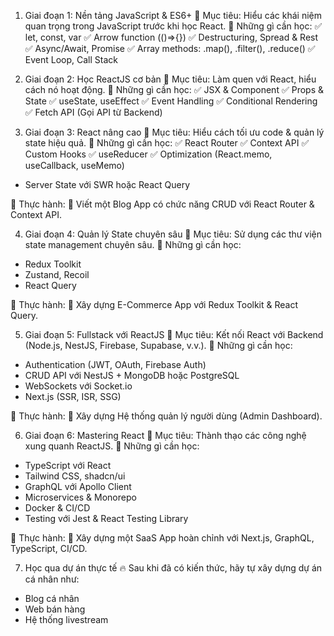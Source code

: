1. Giai đoạn 1: Nền tảng JavaScript & ES6+
🔹 Mục tiêu: Hiểu các khái niệm quan trọng trong JavaScript trước khi học React.
🔹 Những gì cần học:
✅ let, const, var
✅ Arrow function (()=>{})
✅ Destructuring, Spread & Rest
✅ Async/Await, Promise
✅ Array methods: .map(), .filter(), .reduce()
✅ Event Loop, Call Stack

2. Giai đoạn 2: Học ReactJS cơ bản
🔹 Mục tiêu: Làm quen với React, hiểu cách nó hoạt động.
🔹 Những gì cần học:
✅ JSX & Component
✅ Props & State
✅ useState, useEffect
✅ Event Handling
✅ Conditional Rendering
✅ Fetch API (Gọi API từ Backend)

3. Giai đoạn 3: React nâng cao
🔹 Mục tiêu: Hiểu cách tối ưu code & quản lý state hiệu quả.
🔹 Những gì cần học:
✅ React Router
✅ Context API
✅ Custom Hooks
✅ useReducer
✅ Optimization (React.memo, useCallback, useMemo)
- Server State với SWR hoặc React Query

📌 Thực hành:
🚀 Viết một Blog App có chức năng CRUD với React Router & Context API.

4. Giai đoạn 4: Quản lý State chuyên sâu
🔹 Mục tiêu: Sử dụng các thư viện state management chuyên sâu.
🔹 Những gì cần học:
- Redux Toolkit
- Zustand, Recoil
- React Query

📌 Thực hành:
🚀 Xây dựng E-Commerce App với Redux Toolkit & React Query.

5. Giai đoạn 5: Fullstack với ReactJS
🔹 Mục tiêu: Kết nối React với Backend (Node.js, NestJS, Firebase, Supabase, v.v.).
🔹 Những gì cần học:
- Authentication (JWT, OAuth, Firebase Auth)
- CRUD API với NestJS + MongoDB hoặc PostgreSQL
- WebSockets với Socket.io
- Next.js (SSR, ISR, SSG)

📌 Thực hành:
🚀 Xây dựng Hệ thống quản lý người dùng (Admin Dashboard).

6. Giai đoạn 6: Mastering React
🔹 Mục tiêu: Thành thạo các công nghệ xung quanh ReactJS.
🔹 Những gì cần học:
- TypeScript với React
- Tailwind CSS, shadcn/ui
- GraphQL với Apollo Client
- Microservices & Monorepo
- Docker & CI/CD
- Testing với Jest & React Testing Library

📌 Thực hành:
🚀 Xây dựng một SaaS App hoàn chỉnh với Next.js, GraphQL, TypeScript, CI/CD.

7. Học qua dự án thực tế
🔥 Sau khi đã có kiến thức, hãy tự xây dựng dự án cá nhân như:
- Blog cá nhân
- Web bán hàng
- Hệ thống livestream
